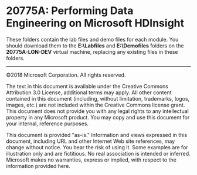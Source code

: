 # 20775A: Performing Data Engineering on Microsoft HDInsight

These folders contain the lab files and demo files for each module. You should download them to the **E:\Labfiles** and **E:\Demofiles** folders on the **20775A-LON-DEV** virtual machine, replacing any existing files in these folders.

---

©2018 Microsoft Corporation. All rights reserved.

The text in this document is available under the Creative Commons Attribution 3.0 License, additional terms may apply. All other content contained in this document (including, without limitation, trademarks, logos, images, etc.) are not included within the Creative Commons license grant. This document does not provide you with any legal rights to any intellectual property in any Microsoft product. You may copy and use this document for your internal, reference purposes.

This document is provided "as-is." Information and views expressed in this document, including URL and other Internet Web site references, may change without notice. You bear the risk of using it. Some examples are for illustration only and are fictitious. No real association is intended or inferred. Microsoft makes no warranties, express or implied, with respect to the information provided here.
